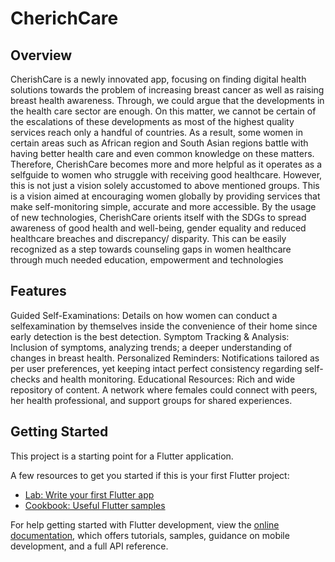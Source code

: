 # CherichCare


## Overview

CherishCare is a newly innovated app, focusing on finding digital health solutions towards the problem of increasing breast cancer as well as raising breast health awareness. Through, we could argue that the developments in the health care sector are enough. On this matter, we cannot be certain of the escalations of these developments as most of the highest quality services reach only a handful of countries. As a result, some women in certain areas such as African region and South Asian regions battle with having better health care and even common knowledge on these matters. Therefore, CherishCare becomes more and more helpful as it operates as a selfguide to women who struggle with receiving good healthcare. However, this is not just a vision solely accustomed to above mentioned groups. This is a vision aimed at encouraging women globally by providing services that make self-monitoring simple, accurate and more accessible. By the usage of new technologies, CherishCare orients itself with the SDGs to spread awareness of good health and well-being, gender equality and reduced healthcare breaches and discrepancy/ disparity. This can be easily recognized as a step towards counseling gaps in women healthcare through much needed education, empowerment and technologies 

## Features

Guided Self-Examinations: Details on how women can conduct a selfexamination by themselves inside the convenience of their home since early detection is the best detection. 
Symptom Tracking & Analysis: Inclusion of symptoms, analyzing trends; a deeper understanding of changes in breast health. 
Personalized Reminders: Notifications tailored as per user preferences, yet keeping intact perfect consistency regarding self-checks and health monitoring. 
Educational Resources: Rich and wide repository of content. 
A network where females could connect with peers, her health professional, and support groups for shared experiences. 

## Getting Started

This project is a starting point for a Flutter application.

A few resources to get you started if this is your first Flutter project:

- [Lab: Write your first Flutter app](https://docs.flutter.dev/get-started/codelab)
- [Cookbook: Useful Flutter samples](https://docs.flutter.dev/cookbook)

For help getting started with Flutter development, view the
[online documentation](https://docs.flutter.dev/), which offers tutorials,
samples, guidance on mobile development, and a full API reference.
